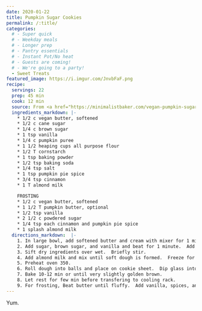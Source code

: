 ```yaml
---
date: 2020-01-22
title: Pumpkin Sugar Cookies
permalink: /:title/
categories:
  # - Super quick
  # - Weekday meals
  # - Longer prep
  # - Pantry essentials
  # - Instant Pot/No heat
  # - Guests are coming!
  # - We're going to a party!
  - Sweet Treats
featured_image: https://i.imgur.com/JnvbFaF.png
recipe:
  servings: 22
  prep: 45 min
  cook: 12 min
  source: From <a href="https://minimalistbaker.com/vegan-pumpkin-sugar-cookies/">Minimalist Baker</a>
  ingredients_markdown: |-
    * 1/2 c vegan butter, softened
    * 1/2 c cane sugar
    * 1/4 c brown sugar
    * 1 tsp vanilla
    * 1/4 c pumpkin puree
    * 1 1/2 heaping cups all purpose flour
    * 1/2 T cornstarch
    * 1 tsp baking powder
    * 1/2 tsp baking soda
    * 1/4 tsp salt
    * 1 tsp pumpkin pie spice
    * 3/4 tsp cinnamon
    * 1 T almond milk

    FROSTING
    * 1/2 c vegan butter, softened
    * 1 1/2 T pumpkin butter, optional
    * 1/2 tsp vanilla
    * 2 1/2 c powdered sugar
    * 1/4 tsp each cinnamon and pumpkin pie spice
    * 1 splash almond milk
  directions_markdown:  |-
    1. In large bowl, add softened butter and cream with mixer for 1 minute.
    2. Add sugar, brown sugar, and vanilla and beat for 1 minute.  Add pumpkin and mix again.
    3. Sift dry ingredients over wet.  Briefly stir.
    4. Add almond milk and mix until soft dough is formed.  Freeze for 15 min or refrigerate for 30 min (or overnight).
    5. Preheat oven 350.
    6. Roll dough into balls and place on cookie sheet.  Dip glass into cane sugar and press down onto dough balls.
    7. Bake 10-12 min or until very slightly golden brown.
    8. Let rest for few min before transfering to cooling rack.
    9. For frosting, Beat butter until fluffy.  Add vanilla, spices, and pumpkin butter and mix again.  Add powdered sugar 1/2 c at a time and mix until thick and creamy.  Drizzle in some almond milk.  Want it to be a bit thick.
---
```

Yum.